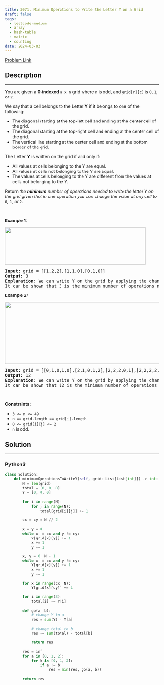 ```yaml
---
title: 3071. Minimum Operations to Write the Letter Y on a Grid
draft: false
tags: 
  - leetcode-medium
  - array
  - hash-table
  - matrix
  - counting
date: 2024-03-03
---
```


[Problem Link](https://leetcode.com/problems/minimum-operations-to-write-the-letter-y-on-a-grid/)

## Description

---
<p>You are given a <strong>0-indexed</strong> <code>n x n</code> grid where <code>n</code> is odd, and <code>grid[r][c]</code> is <code>0</code>, <code>1</code>, or <code>2</code>.</p>

<p>We say that a cell belongs to the Letter <strong>Y</strong> if it belongs to one of the following:</p>

<ul>
	<li>The diagonal starting at the top-left cell and ending at the center cell of the grid.</li>
	<li>The diagonal starting at the top-right cell and ending at the center cell of the grid.</li>
	<li>The vertical line starting at the center cell and ending at the bottom border of the grid.</li>
</ul>

<p>The Letter <strong>Y</strong> is written on the grid if and only if:</p>

<ul>
	<li>All values at cells belonging to the Y are equal.</li>
	<li>All values at cells not belonging to the Y are equal.</li>
	<li>The values at cells belonging to the Y are different from the values at cells not belonging to the Y.</li>
</ul>

<p>Return <em>the <strong>minimum</strong> number of operations needed to write the letter Y on the grid given that in one operation you can change the value at any cell to</em> <code>0</code><em>,</em> <code>1</code><em>,</em> <em>or</em> <code>2</code><em>.</em></p>

<p>&nbsp;</p>
<p><strong class="example">Example 1:</strong></p>
<img alt="" src="https://assets.leetcode.com/uploads/2024/01/22/y2.png" style="width: 461px; height: 121px;" />
<pre>
<strong>Input:</strong> grid = [[1,2,2],[1,1,0],[0,1,0]]
<strong>Output:</strong> 3
<strong>Explanation:</strong> We can write Y on the grid by applying the changes highlighted in blue in the image above. After the operations, all cells that belong to Y, denoted in bold, have the same value of 1 while those that do not belong to Y are equal to 0.
It can be shown that 3 is the minimum number of operations needed to write Y on the grid.
</pre>

<p><strong class="example">Example 2:</strong></p>
<img alt="" src="https://assets.leetcode.com/uploads/2024/01/22/y3.png" style="width: 701px; height: 201px;" />
<pre>
<strong>Input:</strong> grid = [[0,1,0,1,0],[2,1,0,1,2],[2,2,2,0,1],[2,2,2,2,2],[2,1,2,2,2]]
<strong>Output:</strong> 12
<strong>Explanation:</strong> We can write Y on the grid by applying the changes highlighted in blue in the image above. After the operations, all cells that belong to Y, denoted in bold, have the same value of 0 while those that do not belong to Y are equal to 2. 
It can be shown that 12 is the minimum number of operations needed to write Y on the grid.</pre>

<p>&nbsp;</p>
<p><strong>Constraints:</strong></p>

<ul>
	<li><code>3 &lt;= n &lt;= 49 </code></li>
	<li><code>n == grid.length == grid[i].length</code></li>
	<li><code>0 &lt;= grid[i][j] &lt;= 2</code></li>
	<li><code>n</code> is odd.</li>
</ul>


## Solution

---
### Python3
``` py title='minimum-operations-to-write-the-letter-y-on-a-grid'
class Solution:
    def minimumOperationsToWriteY(self, grid: List[List[int]]) -> int:
        N = len(grid)
        total = [0, 0, 0]
        Y = [0, 0, 0]
        
        for i in range(N):
            for j in range(N):
                total[grid[i][j]] += 1
        
        cx = cy = N // 2
        
        x = y = 0
        while x != cx and y != cy:
            Y[grid[x][y]] += 1
            x += 1
            y += 1

        x, y = 0, N - 1
        while x != cx and y != cy:
            Y[grid[x][y]] += 1
            x += 1
            y -= 1

        for x in range(cx, N):
            Y[grid[x][cy]] += 1
        
        for i in range(3):
            total[i] -= Y[i]
        
        def go(a, b):
            # change Y to a
            res = sum(Y) - Y[a]
            
            # change total to b
            res += sum(total) - total[b]
            
            return res
            
        res = inf
        for a in [0, 1, 2]:
            for b in [0, 1, 2]:
                if a != b:
                    res = min(res, go(a, b))
        
        return res
```

